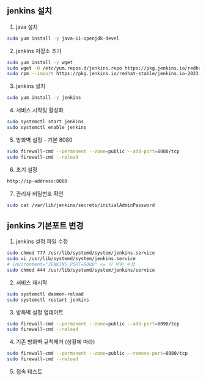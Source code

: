 ## jenkins 설치
1. java 설치
```bash
sudo yum install -y java-11-openjdk-devel
```
2. jenkins 저장소 추가
```bash
sudo yum install -y wget
sudo wget -O /etc/yum.repos.d/jenkins.repo https://pkg.jenkins.io/redhat-stable/jenkins.repo
sudo rpm --import https://pkg.jenkins.io/redhat-stable/jenkins.io-2023.key
```
3. jenkins 설치
```bash
sudo yum install -y jenkins
```
4. 서비스 시작및 활성화
```bash
sudo systemctl start jenkins
sudo systemctl enable jenkins
```
5. 방화벽 설정 - 기본 8080
```bash
sudo firewall-cmd --permanent --zone=public --add-port=8080/tcp
sudo firewall-cmd --reload
```
6. 초기 설정
```bash
http://ip-address:8080
```
7. 관리자 비밀번호 확인
```bash
sudo cat /var/lib/jenkins/secrets/initialAdminPassword
```
## jenkins 기본포트 변경
1. jenkins 설정 파일 수정
```bash
sudo chmod 777 /usr/lib/systemd/system/jenkins.service
sudo vi /usr/lib/systemd/system/jenkins.service
# Environment="JENKINS_PORT=8080" <= 이 부분 수정
sudo chmod 444 /usr/lib/systemd/system/jenkins/service
```
2. 서비스 재시작
```bash
sudo systemctl daemon-reload
sudo systemctl restart jenkins
```
3. 방화벽 설정 업데이트
```bash
sudo firewall-cmd --permanent --zone=public --add-port=8090/tcp
sudo firewall-cmd --reload
```
4. 기존 방화벽 규칙제거 (상황에 따라)
```bash
sudo firewall-cmd --permanent --zone=public --remove-port=8080/tcp
sudo firewall-cmd --reload
```
5. 접속 테스트
